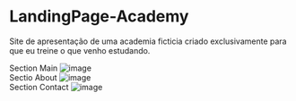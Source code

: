 # LandingPage-Academy

Site de apresentação de uma academia ficticia criado exclusivamente para que eu treine o que venho estudando.


Section Main
![image](https://user-images.githubusercontent.com/28708355/211597854-ea7c7757-d3e4-465b-b381-60ef14bb9b6b.png)
<br>
Sectio About
![image](https://user-images.githubusercontent.com/28708355/211598278-c54f3fa9-9650-42ce-a2a8-cd9198bcac9e.png)
<br>
Section Contact
![image](https://user-images.githubusercontent.com/28708355/211598486-b4e3a264-d62c-4b95-a523-97d894a259bf.png)
